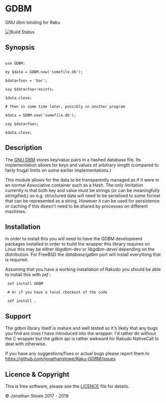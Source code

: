 # GDBM

GNU dbm binding for Raku

![Build Status](https://github.com/jonathanstowe/Raku-GDBM/workflows/CI/badge.svg)

## Synopsis

```perl6

use GDBM;

my $data = GDBM.new('somefile.db');

$data<foo> = 'bar';

say $data<foo>:exists;

$data.close;

# Then in some time later, possibly in another program

$data = GDBM.new('somefile.db');

say $data<foo>;

$data.close;

```

## Description

The [GNU DBM](http://www.gnu.org.ua/software/gdbm/) stores key/value
pairs in a hashed database file. Its implementation allows for keys
and values of arbitrary length (compared to fairly frugal limits on
some earlier implementations.)

This module allows for the data to be transparently managed as if it
were in an normal Associative container such as a Hash.  The only limitation
currently is that both key and value must be strings (or can be meaningfully
stringified,) so e.g. structured data will need to be serialised to some
format that can be represented as a string.  However it can be used for
persistence or caching if this doesn't need to be shared by processes
on different machines.

## Installation

In order to install this you will need to have the GDBM development
packages installed in order to build the wrapper this library requires
on Linux this may be either *libgdbm-dev* or *libgdbm-devel* depending
on the distribution.  For FreeBSD the *database/gdbm* port will install
everything that is required. 

Assuming that you have a working installation of Rakudo you should
be able to install this with *zef* :

     zef install GDBM

     # Or if you have a local checkout of the code

     zef install .

## Support

The gdbm library itself is mature and well tested so it's likely that any
bugs you find are ones I have introduced into the wrapper.  I'd rather
do without the C wrapper but the gdbm api is rather awkward for Rakudo
NativeCall to deal with otherwise.

If you have any suggestions/fixes or actual bugs please report them to
https://github.com/jonathanstowe/Raku-GDBM/issues 

## Licence & Copyright

This is free software, please see the [LICENCE](LICENCE) file for details.

© Jonathan Stowe 2017 - 2019

